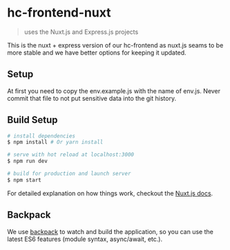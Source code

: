 # hc-frontend-nuxt
> uses the Nuxt.js and Express.js projects

This is the nuxt + express version of our hc-frontend as nuxt.js seams to be more stable and we have better options for keeping it updated.
 
## Setup
At first you need to copy the env.example.js with the name of env.js. Never commit that file to not put sensitive data into the git history.

## Build Setup

``` bash
# install dependencies
$ npm install # Or yarn install

# serve with hot reload at localhost:3000
$ npm run dev

# build for production and launch server
$ npm start
```

For detailed explanation on how things work, checkout the [Nuxt.js docs](https://github.com/nuxt/nuxt.js).

## Backpack

We use [backpack](https://github.com/palmerhq/backpack) to watch and build the application, so you can use the latest ES6 features (module syntax, async/await, etc.).
